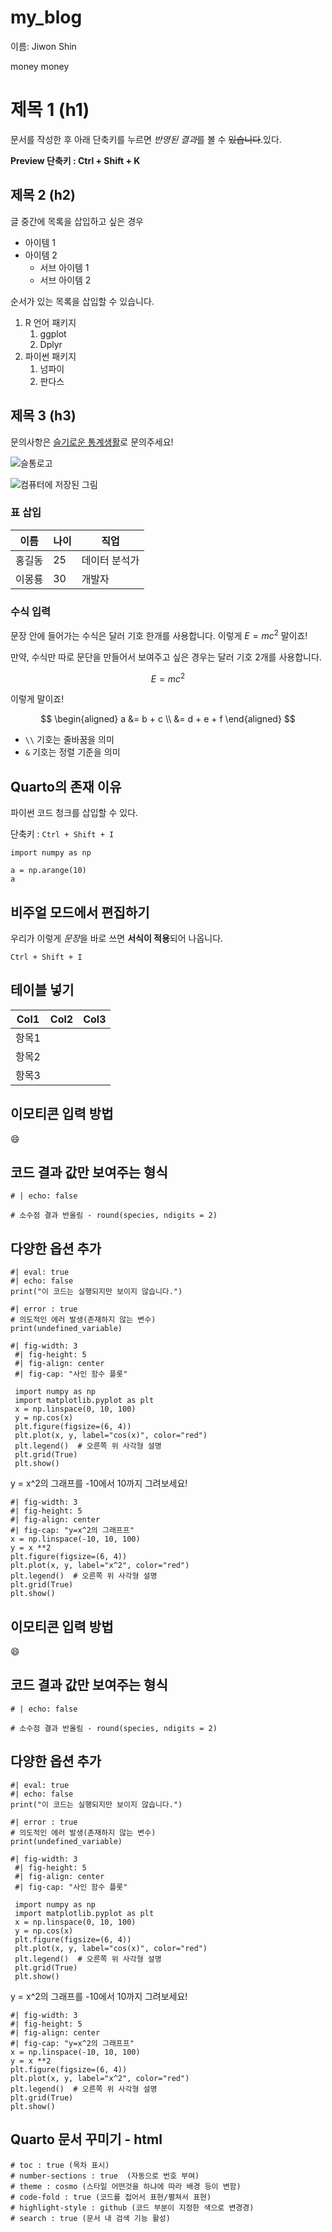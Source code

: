 # my_blog

이름:
Jiwon Shin

money money


# 제목 1 (h1)
문서를 작성한 후 아래 단축키를 누르면 *반영된 결과*를 볼 수 ~~있습니다~~.있다.


**Preview 단축키 : Ctrl + Shift + K**  

## 제목 2 (h2)

글 중간에 목록을 삽입하고 싶은 경우  

- 아이템 1
- 아이템 2
   - 서브 아이템 1  
   - 서브 아이템 2


순서가 있는 목록을 삽입할 수 있습니다.  

1. R 언어 패키지  
    1. ggplot  
    1. Dplyr  
1.  파이썬 패키지  
    1. 넘파이  
    1. 판다스

## 제목 3 (h3)
문의사항은 [슬기로운 통계생활](https://staple.com)로 문의주세요!  


![슬통로고](https://statisticsplaybook.com/wp-content/uploads/2023/09/%EC%8A%AC%ED%86%B5%EB%A1%9C%EA%B3%A0%EB%94%94%EC%9E%90%EC%9D%B8-%ED%88%AC%EB%AA%85512x512.webp)


![컴퓨터에 저장된 그림](./슬통로고디자인.webp)



### 표 삽입

| 이름  | 나이 | 직업 |
|------|----|-------|
| 홍길동 | 25 | 데이터 분석가 |
| 이몽룡 | 30 | 개발자  |


### 수식 입력

문장 안에 들어가는 수식은 달러 기호 한개를 사용합니다.
이렇게 $E=mc^2$ 말이죠!

만약, 수식만 따로 문단을 만들어서 보여주고 싶은 경우는 달러 기호 2개를 사용합니다.

$$
E=mc^2
$$

이렇게 말이죠!

$$
\begin{aligned}
    a &= b + c \\ 
      &= d + e + f
\end{aligned}
$$

* `\\` 기호는 줄바꿈을 의미
* `&` 기호는 정렬 기준을 의미

## Quarto의 존재 이유

파이썬 코드 청크를 삽입할 수 있다.

단축키 : `Ctrl + Shift + I`
```{python}
import numpy as np

a = np.arange(10)
a
```

## 비주얼 모드에서 편집하기

우리가 이렇게 *문장*을 바로 쓰면 **서식이 적용**되어 나옵니다.

`Ctrl + Shift + I`

## 테이블 넣기

| Col1  | Col2 | Col3 |
|-------|------|------|
| 항목1 |      |      |
| 항목2 |      |      |
| 항목3 |      |      |

## 이모티콘 입력 방법

:smile:

## 코드 결과 값만 보여주는 형식
```{python}
# | echo: false

# 소수점 결과 반올림 - round(species, ndigits = 2)

```


## 다양한 옵션 추가 
```{python}
#| eval: true
#| echo: false
print("이 코드는 실행되지만 보이지 않습니다.")

```

```{python}
#| error : true
# 의도적인 에러 발생(존재하지 않는 변수)
print(undefined_variable)

```

```{python}
#| fig-width: 3
 #| fig-height: 5
 #| fig-align: center
 #| fig-cap: "사인 함수 플롯"

 import numpy as np
 import matplotlib.pyplot as plt
 x = np.linspace(0, 10, 100)
 y = np.cos(x)
 plt.figure(figsize=(6, 4))
 plt.plot(x, y, label="cos(x)", color="red")
 plt.legend()  # 오른쪽 위 사각형 설명
 plt.grid(True)
 plt.show()
```

y = x^2의 그래프를 -10에서 10까지 그려보세요!
```{python}
#| fig-width: 3
#| fig-height: 5
#| fig-align: center
#| fig-cap: "y=x^2의 그래프프"
x = np.linspace(-10, 10, 100)
y = x **2
plt.figure(figsize=(6, 4))
plt.plot(x, y, label="x^2", color="red")
plt.legend()  # 오른쪽 위 사각형 설명
plt.grid(True)
plt.show()
```

## 이모티콘 입력 방법

:smile:

## 코드 결과 값만 보여주는 형식
```{python}
# | echo: false

# 소수점 결과 반올림 - round(species, ndigits = 2)

```


## 다양한 옵션 추가 
```{python}
#| eval: true
#| echo: false
print("이 코드는 실행되지만 보이지 않습니다.")

```

```{python}
#| error : true
# 의도적인 에러 발생(존재하지 않는 변수)
print(undefined_variable)

```

```{python}
#| fig-width: 3
 #| fig-height: 5
 #| fig-align: center
 #| fig-cap: "사인 함수 플롯"

 import numpy as np
 import matplotlib.pyplot as plt
 x = np.linspace(0, 10, 100)
 y = np.cos(x)
 plt.figure(figsize=(6, 4))
 plt.plot(x, y, label="cos(x)", color="red")
 plt.legend()  # 오른쪽 위 사각형 설명
 plt.grid(True)
 plt.show()
```

y = x^2의 그래프를 -10에서 10까지 그려보세요!
```{python}
#| fig-width: 3
#| fig-height: 5
#| fig-align: center
#| fig-cap: "y=x^2의 그래프프"
x = np.linspace(-10, 10, 100)
y = x **2
plt.figure(figsize=(6, 4))
plt.plot(x, y, label="x^2", color="red")
plt.legend()  # 오른쪽 위 사각형 설명
plt.grid(True)
plt.show()
```

## Quarto 문서 꾸미기 - html
```{python}
# toc : true (목차 표시)
# number-sections : true  (자동으로 번호 부여)
# theme : cosmo (스타일 어떤것을 하냐에 따라 배경 등이 변함)
# code-fold : true (코드를 접어서 표현/펼쳐서 표현)
# highlight-style : github (코드 부분이 지정한 색으로 변경경)
# search : true (문서 내 검색 기능 활성)
```